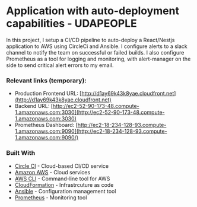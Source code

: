# Application with auto-deployment capabilities - UDAPEOPLE
In this project, I setup a CI/CD pipeline to auto-deploy a React/Nestjs application to AWS using CircleCi and Ansible. I configure alerts to a slack channel to notify the team on successful or failed builds.
I also configure Prometheus as a tool for logging and monitoring, with alert-manager on the side to send critical alert errors to my email.

### Relevant links (temporary):

- Production Frontend URL: [http://d1ay69k43k8yae.cloudfront.net](http://d1ay69k43k8yae.cloudfront.net)
- Backend URL: [http://ec2-52-90-173-48.compute-1.amazonaws.com:3030](http://ec2-52-90-173-48.compute-1.amazonaws.com:3030)
- Prometheus Dashboard: [http://ec2-18-234-128-93.compute-1.amazonaws.com:9090](http://ec2-18-234-128-93.compute-1.amazonaws.com:9090/)

### Built With

- [Circle CI](www.circleci.com) - Cloud-based CI/CD service
- [Amazon AWS](https://aws.amazon.com/) - Cloud services
- [AWS CLI](https://aws.amazon.com/cli/) - Command-line tool for AWS
- [CloudFormation](https://aws.amazon.com/cloudformation/) - Infrastrcuture as code
- [Ansible](https://www.ansible.com/) - Configuration management tool
- [Prometheus](https://prometheus.io/) - Monitoring tool
